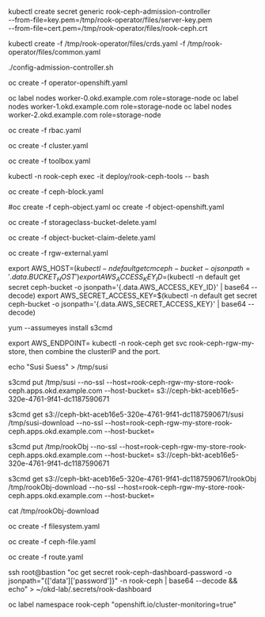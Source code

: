 

kubectl create secret generic rook-ceph-admission-controller \
        --from-file=key.pem=/tmp/rook-operator/files/server-key.pem \
        --from-file=cert.pem=/tmp/rook-operator/files/rook-ceph.crt


kubectl create -f /tmp/rook-operator/files/crds.yaml -f /tmp/rook-operator/files/common.yaml

./config-admission-controller.sh


oc create -f operator-openshift.yaml


oc label nodes worker-0.okd.example.com role=storage-node
oc label nodes worker-1.okd.example.com role=storage-node
oc label nodes worker-2.okd.example.com role=storage-node

oc create -f rbac.yaml

oc create -f cluster.yaml

oc create -f toolbox.yaml

kubectl -n rook-ceph exec -it deploy/rook-ceph-tools -- bash

oc create -f ceph-block.yaml

#oc create -f ceph-object.yaml
oc create -f object-openshift.yaml

oc create -f storageclass-bucket-delete.yaml

oc create -f object-bucket-claim-delete.yaml

oc create -f rgw-external.yaml

export AWS_HOST=$(kubectl -n default get cm ceph-bucket -o jsonpath='{.data.BUCKET_HOST}')
export AWS_ACCESS_KEY_ID=$(kubectl -n default get secret ceph-bucket -o jsonpath='{.data.AWS_ACCESS_KEY_ID}' | base64 --decode)
export AWS_SECRET_ACCESS_KEY=$(kubectl -n default get secret ceph-bucket -o jsonpath='{.data.AWS_SECRET_ACCESS_KEY}' | base64 --decode)

yum --assumeyes install s3cmd

export AWS_ENDPOINT=<endpoint>
kubectl -n rook-ceph get svc rook-ceph-rgw-my-store, then combine the clusterIP and the port.

echo "Susi Suess" > /tmp/susi

s3cmd put /tmp/susi --no-ssl --host=rook-ceph-rgw-my-store-rook-ceph.apps.okd.example.com --host-bucket= s3://ceph-bkt-aceb16e5-320e-4761-9f41-dc1187590671

s3cmd get s3://ceph-bkt-aceb16e5-320e-4761-9f41-dc1187590671/susi /tmp/susi-download --no-ssl --host=rook-ceph-rgw-my-store-rook-ceph.apps.okd.example.com --host-bucket=


s3cmd put /tmp/rookObj --no-ssl --host=rook-ceph-rgw-my-store-rook-ceph.apps.okd.example.com --host-bucket= s3://ceph-bkt-aceb16e5-320e-4761-9f41-dc1187590671

s3cmd get s3://ceph-bkt-aceb16e5-320e-4761-9f41-dc1187590671/rookObj /tmp/rookObj-download --no-ssl --host=rook-ceph-rgw-my-store-rook-ceph.apps.okd.example.com --host-bucket=

cat /tmp/rookObj-download 

oc create -f filesystem.yaml

oc create -f ceph-file.yaml

oc create -f route.yaml

ssh root@bastion "oc get secret rook-ceph-dashboard-password -o jsonpath=\"{['data']['password']}\" -n rook-ceph | base64 --decode && echo" > ~/okd-lab/.secrets/rook-dashboard


oc label namespace rook-ceph "openshift.io/cluster-monitoring=true"
